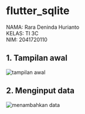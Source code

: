 # flutter_sqlite
NAMA: Rara Deninda Hurianto <BR>
KELAS: TI 3C <BR>
NIM: 2041720110
## 1. Tampilan awal
![tampilan awal](sreenshoot/1.png)
## 2. Menginput data
![menambahkan data](sreenshoot/2.png)